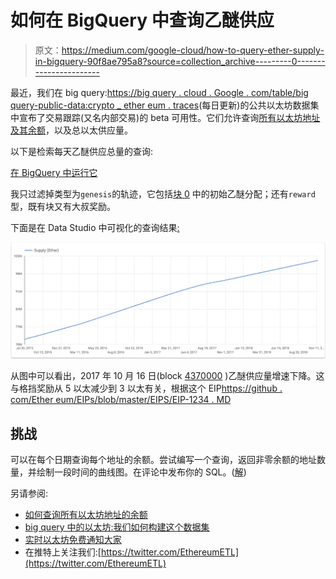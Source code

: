 # 如何在 BigQuery 中查询乙醚供应

> 原文：<https://medium.com/google-cloud/how-to-query-ether-supply-in-bigquery-90f8ae795a8?source=collection_archive---------0----------------------->

最近，我们在 big query:[https://big query . cloud . Google . com/table/big query-public-data:crypto _ ether eum . traces](https://bigquery.cloud.google.com/table/bigquery-public-data:crypto_ethereum.traces)(每日更新)的公共以太坊数据集中宣布了交易跟踪(又名内部交易)的 beta 可用性。它们允许查询[所有以太坊地址及其余额](/google-cloud/how-to-query-balances-for-all-ethereum-addresses-in-bigquery-fb594e4034a7)，以及总以太供应量。

以下是检索每天乙醚供应总量的查询:

[在 BigQuery 中运行它](https://bigquery.cloud.google.com/savedquery/610425971344:e5a22205ef8f4007b5af0a8460bb120f)

我只过滤掉类型为`genesis`的轨迹，它包括[块 0](https://etherscan.io/txs?block=0) 中的初始乙醚分配；还有`reward`型，既有块又有大叔奖励。

下面是在 Data Studio 中可视化的查询结果[:](https://datastudio.google.com/embed/reporting/1vTQtXDPGmia_5qTs1EfkFmyRhfZ0Mmu2/page/s8ac)

![](img/24abdd854bcb18d539a44254639ecd5a.png)

从图中可以看出，2017 年 10 月 16 日(block [4370000](https://etherscan.io/block/4370000) )乙醚供应量增速下降。这与格挡奖励从 5 以太减少到 3 以太有关，根据这个 EIP[https://github . com/Ether eum/EIPs/blob/master/EIPS/EIP-1234 . MD](https://github.com/ethereum/EIPs/blob/master/EIPS/eip-1234.md)

## 挑战

可以在每个日期查询每个地址的余额。尝试编写一个查询，返回非零余额的地址数量，并绘制一段时间的曲线图。在评论中发布你的 SQL。([解](/google-cloud/plotting-ethereum-address-growth-chart-55cc0e7207b2))

另请参阅:

*   [如何查询所有以太坊地址的余额](/google-cloud/how-to-query-balances-for-all-ethereum-addresses-in-bigquery-fb594e4034a7)
*   [big query 中的以太坊:我们如何构建这个数据集](https://cloud.google.com/blog/products/data-analytics/ethereum-bigquery-how-we-built-dataset)
*   [实时以太坊免费通知大家](/google-cloud/real-time-ethereum-notifications-for-everyone-for-free-a76e72e45026)
*   在推特上关注我们:[https://twitter.com/EthereumETL](https://twitter.com/EthereumETL)